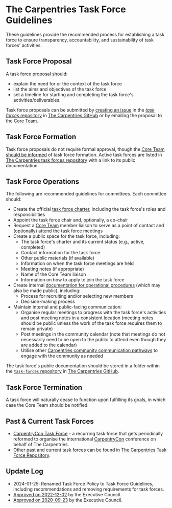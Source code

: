 # The Carpentries Task Force Guidelines

These guidelines provide the recommended process for establishing a task force to ensure transparency, accountability, and sustainability of task forces' activities.

## Task Force Proposal
A task force proposal should:
- explain the need for or the context of the task force
- list the aims and objectives of the task force
- set a timeline for starting and completing the task force's activities/deliverables.

Task force proposals can be submitted by [creating an
issue](https://github.com/carpentries/task-forces/issues) in the 
[*task forces* repository](https://github.com/carpentries/task-forces) in [The Carpentries GitHub](https://github.com/carpentries/) or
by emailing the proposal to the [Core Team](mailto:team@carpentries.org).

## Task Force Formation
Task force proposals do not require formal approval, though the [Core Team should be informed](mailto:team@carpentries.org) of task force formation. Active task forces are listed in [The Carpentries task forces repository](https://github.com/carpentries/task-forces) with a link to its public documentation.

## Task Force Operations
The following are recommended guidelines for committees. Each committee should:

- Create the official [task force charter](https://github.com/carpentries/task-forces/blob/main/task-force-charter-template.md), 
including the task force's roles and responsibilities
- Appoint the task force chair and, optionally, a co-chair
- Request a [Core Team](https://carpentries.org/team/) member liaison to serve as a point of contact and (optionally) attend the task force meetings
- Create a public space for the task force, including:
  - The task force's charter and its current status (e.g., active, completed)
  - Contact information for the task force
  - Other public materials (if available)
  - Information on when the task force meetings are held
  - Meeting notes (if appropriate)
  - Name of the Core Team liaison 
  - Information on how to apply to join the task force
- Create internal [documentation for operational procedures](https://github.com/carpentries/task-forces/blob/main/task-force-charter-template.md#task-force-charter-name-of-task-force) (which may also be made public), including:
  - Process for recruiting and/or selecting new members
  - Decision-making process
- Maintain internal and public-facing communication:
  - Organise regular meetings to progress with the task force's activities and post meeting notes in a consistent location (meeting notes should be public unless the work of the task force requires them to remain private)
  - Post meetings in the community calendar (note that meetings do not necessarily need to be open to the public to attend even though they are added to the calendar)
  - Utilise other [Carpentries community communication pathways](https://docs.carpentries.org/topic_folders/communications/index.html) to engage with the community as needed

The task force's public documentation should be stored in a folder within the [`task-forces` repository](https://github.com/carpentries/task-forces) 
in [The Carpentries GitHub](https://github.com/carpentries/).

## Task Force Termination
A task force will naturally cease to function upon fulfilling its goals, in which case the Core Team should be notified. 

## Past & Current Task Forces

- [CarpentryCon Task Force](https://carpentries.org/carp-con-tf/) - a recurring task force that gets periodically
  reformed to organise the international [CarpentryCon](https://carpentries.org) conference on behalf of The Carpentries.
- Other past and current task forces can be found in [The Carpentries Task Force Repository](https://github.com/carpentries/task-forces).

## Update Log
- 2024-01-25: Renamed Task Force Policy to Task Force Guidelines, including recommendations and removing requirements for task forces.
- [Approved on 2022-12-02](https://github.com/carpentries/executive-council-info/blob/main/minutes/2022/EC-minutes-2022-12-02-Q4.md) by the Executive Council. 
- [Approved on 2020-09-23](https://github.com/carpentries/executive-council-info/issues/44) by the Executive Council. 